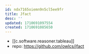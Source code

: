 ```yaml
---
id: ndx7165oiemn9n5cl5ee9fr
title: Jfact
desc: ''
updated: 1710691097554
created: 1710691085650
---
```


- [[c.software.reasoner.tableau]]
- repo: https://github.com/owlcs/jfact